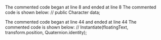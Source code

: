 The commented code began at line 8 and ended at line 8
The commented code is shown below:
	// public Character data;


The commented code began at line 44 and ended at line 44
The commented code is shown below:
	// 	Instantiate(floatingText, transform.position, Quaternion.identity);


